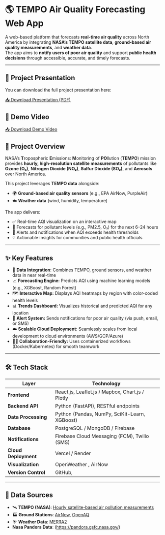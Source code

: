 # 🌎 TEMPO Air Quality Forecasting Web App

A web-based platform that forecasts **real-time air quality** across North America by integrating **NASA’s TEMPO satellite data**, **ground-based air quality measurements**, and **weather data**.  
The app aims to **notify users of poor air quality** and support **public health decisions** through accessible, accurate, and timely forecasts.

---
## 📄 Project Presentation

You can download the full project presentation here:

[📥 Download Presentation (PDF)](./assests/From%20earthdata%20to%20action_%20(4).pdf)

## 🎥 Demo Video

[📥 Download Demo Video](./assests/cleanskies.mp4)

## 🚀 Project Overview

NASA’s **T**ropospheric **E**missions: **M**onitoring of **PO**llution (**TEMPO**) mission provides **hourly, high-resolution satellite measurements** of pollutants like **Ozone (O₃)**, **Nitrogen Dioxide (NO₂)**, **Sulfur Dioxide (SO₂)**, and **Aerosols** over North America.

This project leverages **TEMPO data** alongside:
- 🌍 **Ground-based air quality sensors** (e.g., EPA AirNow, PurpleAir)
- ☁️ **Weather data** (wind, humidity, temperature)

The app delivers:
- ✅ Real-time AQI visualization on an interactive map
- 🔮 Forecasts for pollutant levels (e.g., PM2.5, O₃) for the next 6–24 hours
- 🔔 Alerts and notifications when AQI exceeds health thresholds
- 💡 Actionable insights for communities and public health officials

---

## ✨ Key Features

- 📡 **Data Integration:** Combines TEMPO, ground sensors, and weather data in near real-time
- 📈 **Forecasting Engine:** Predicts AQI using machine learning models (e.g., XGBoost, Random Forest)
- 🗺️ **Interactive Map:** Displays AQI heatmaps by region with color-coded health levels
- 📊 **Trends Dashboard:** Visualizes historical and predicted AQI for any location
- 🔔 **Alert System:** Sends notifications for poor air quality (via push, email, or SMS)
- ☁️ **Scalable Cloud Deployment:** Seamlessly scales from local development to cloud environments (AWS/GCP/Azure)
- 👩‍💻 **Collaboration-Friendly:** Uses containerized workflows (Docker/Kubernetes) for smooth teamwork

---

## 🛠️ Tech Stack

| Layer                     | Technology                                      |
|---------------------------|------------------------------------------------|
| **Frontend**              | React.js, Leaflet.js / Mapbox, Chart.js / Plotly |
| **Backend API**           | Python (FastAPI), RESTful endpoints            |
| **Data Processing**       | Python (Pandas, NumPy, SciKit-Learn, XGBoost)  |
| **Database**              | PostgreSQL / MongoDB / Firebase                |
| **Notifications**         | Firebase Cloud Messaging (FCM), Twilio (SMS)  |
| **Cloud Deployment**      |  Vercel / Render                               |
| **Visualization**         | OpenWeather , AirNow                           |
| **Version Control**       | GitHub,                                        |

---

## 📡 Data Sources

- 🛰️ **TEMPO (NASA)**: [Hourly satellite-based air pollution measurements  ](https://www.earthdata.nasa.gov/data/instruments/tempo)
- 🏭 **Ground Stations**: [AirNow](https://docs.airnowapi.org/), [OpenAQ](https://openaq.org/)   
- ☀️ **Weather Data**: [MERRA2](https://search.earthdata.nasa.gov/search?q=M2IMNPASM)
- **Nasa Pandors Data**: (https://pandora.gsfc.nasa.gov/)


